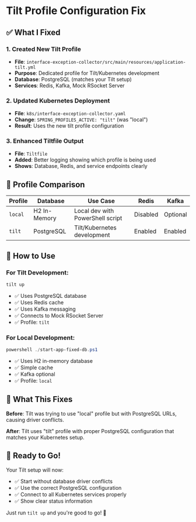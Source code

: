 # Tilt Profile Configuration Fix

## ✅ What I Fixed

### 1. **Created New Tilt Profile**
- **File**: `interface-exception-collector/src/main/resources/application-tilt.yml`
- **Purpose**: Dedicated profile for Tilt/Kubernetes development
- **Database**: PostgreSQL (matches your Tilt setup)
- **Services**: Redis, Kafka, Mock RSocket Server

### 2. **Updated Kubernetes Deployment**
- **File**: `k8s/interface-exception-collector.yaml`
- **Change**: `SPRING_PROFILES_ACTIVE: "tilt"` (was "local")
- **Result**: Uses the new tilt profile configuration

### 3. **Enhanced Tiltfile Output**
- **File**: `Tiltfile`
- **Added**: Better logging showing which profile is being used
- **Shows**: Database, Redis, and service endpoints clearly

## 🎯 Profile Comparison

| Profile | Database | Use Case | Redis | Kafka |
|---------|----------|----------|-------|-------|
| `local` | H2 In-Memory | Local dev with PowerShell script | Disabled | Optional |
| `tilt` | PostgreSQL | Tilt/Kubernetes development | Enabled | Enabled |

## 🚀 How to Use

### For Tilt Development:
```bash
tilt up
```
- ✅ Uses PostgreSQL database
- ✅ Uses Redis cache
- ✅ Uses Kafka messaging
- ✅ Connects to Mock RSocket Server
- ✅ Profile: `tilt`

### For Local Development:
```powershell
powershell ./start-app-fixed-db.ps1
```
- ✅ Uses H2 in-memory database
- ✅ Simple cache
- ✅ Kafka optional
- ✅ Profile: `local`

## 🔧 What This Fixes

**Before**: Tilt was trying to use "local" profile but with PostgreSQL URLs, causing driver conflicts.

**After**: Tilt uses "tilt" profile with proper PostgreSQL configuration that matches your Kubernetes setup.

## 🎉 Ready to Go!

Your Tilt setup will now:
- ✅ Start without database driver conflicts
- ✅ Use the correct PostgreSQL configuration
- ✅ Connect to all Kubernetes services properly
- ✅ Show clear status information

Just run `tilt up` and you're good to go! 🚀